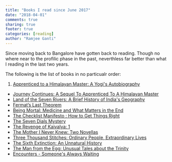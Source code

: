 ```yaml
---
title: "Books I read since June 2017"
date: "2018-04-01"
comments: true
sharing: true
footer: true
categories: [reading]
author: "Ramjee Ganti"
---
```


Since moving back to Bangalore have gotten back to reading. Though no where near to the profilic phase in the past, neverthless far better than what I reading in the last two years.

The following is the list of books in no particualr order:

1. <a target="_blank" href="https://www.amazon.in/gp/product/8191009609/ref=as_li_tl?ie=UTF8&camp=3638&creative=24630&creativeASIN=8191009609&linkCode=as2&tag=rganti-21&linkId=d72e95f356d4b89ee0a07c667b1e9050">Apprenticed to a Himalayan Master: A Yogi's Autobiography</a><img src="//ir-in.amazon-adsystem.com/e/ir?t=rganti-21&l=am2&o=31&a=8191009609" width="1" height="1" border="0" alt="" style="border:none !important; margin:0px !important;" />
* <a target="_blank" href="https://www.amazon.in/gp/product/9382585249/ref=as_li_tl?ie=UTF8&camp=3638&creative=24630&creativeASIN=9382585249&linkCode=as2&tag=rganti-21&linkId=f1ec5f98872c2ee4b4b7bb5d978689cd">Journey Continues: A Sequel To Apprenticed To A Himalayan Master</a><img src="//ir-in.amazon-adsystem.com/e/ir?t=rganti-21&l=am2&o=31&a=9382585249" width="1" height="1" border="0" alt="" style="border:none !important; margin:0px !important;" />
* <a target="_blank" href="https://www.amazon.in/gp/product/0143420933/ref=as_li_tl?ie=UTF8&camp=3638&creative=24630&creativeASIN=0143420933&linkCode=as2&tag=rganti-21&linkId=1f81f7e25cf807c5d245db8d955bb32c">Land of the Seven Rivers: A Brief History of India's Geography</a><img src="//ir-in.amazon-adsystem.com/e/ir?t=rganti-21&l=am2&o=31&a=0143420933" width="1" height="1" border="0" alt="" style="border:none !important; margin:0px !important;" />
* <a target="_blank" href="https://www.amazon.in/gp/product/1841157910/ref=as_li_tl?ie=UTF8&camp=3638&creative=24630&creativeASIN=1841157910&linkCode=as2&tag=rganti-21&linkId=3f1f607482bcb6866e5cc47b60f1d64e">Fermat’s Last Theorem</a><img src="//ir-in.amazon-adsystem.com/e/ir?t=rganti-21&l=am2&o=31&a=1841157910" width="1" height="1" border="0" alt="" style="border:none !important; margin:0px !important;" />
* <a target="_blank" href="https://www.amazon.in/gp/product/0143425579/ref=as_li_tl?ie=UTF8&camp=3638&creative=24630&creativeASIN=0143425579&linkCode=as2&tag=rganti-21&linkId=dfd6db4833578b9bc64f7683c6bfcf6f">Being Mortal: Medicine and What Matters in the End</a><img src="//ir-in.amazon-adsystem.com/e/ir?t=rganti-21&l=am2&o=31&a=0143425579" width="1" height="1" border="0" alt="" style="border:none !important; margin:0px !important;" />
* <a target="_blank" href="https://www.amazon.in/gp/product/0143423223/ref=as_li_tl?ie=UTF8&camp=3638&creative=24630&creativeASIN=0143423223&linkCode=as2&tag=rganti-21&linkId=77648a1652fd9f377538ce5150b548fa">The Checklist Manifesto : How to Get Things Right</a><img src="//ir-in.amazon-adsystem.com/e/ir?t=rganti-21&l=am2&o=31&a=0143423223" width="1" height="1" border="0" alt="" style="border:none !important; margin:0px !important;" />
* <a target="_blank" href="https://www.amazon.in/gp/product/0008196222/ref=as_li_tl?ie=UTF8&camp=3638&creative=24630&creativeASIN=0008196222&linkCode=as2&tag=rganti-21&linkId=d0e2180af1421ead978d18be30c05fbe">The Seven Dials Mystery</a><img src="//ir-in.amazon-adsystem.com/e/ir?t=rganti-21&l=am2&o=31&a=0008196222" width="1" height="1" border="0" alt="" style="border:none !important; margin:0px !important;" />
* <a target="_blank" href="https://www.amazon.in/gp/product/9383260289/ref=as_li_tl?ie=UTF8&camp=3638&creative=24630&creativeASIN=9383260289&linkCode=as2&tag=rganti-21&linkId=5b9e41787ce7639a8ba750b88b1a7139">The Revenge of Kaivalya: 1</a><img src="//ir-in.amazon-adsystem.com/e/ir?t=rganti-21&l=am2&o=31&a=9383260289" width="1" height="1" border="0" alt="" style="border:none !important; margin:0px !important;" />
* <a target="_blank" href="https://www.amazon.in/gp/product/0143422251/ref=as_li_tl?ie=UTF8&camp=3638&creative=24630&creativeASIN=0143422251&linkCode=as2&tag=rganti-21&linkId=630633e70717c652c922e220f2a2b7fd">The Mother I Never Knew: Two Novellas</a><img src="//ir-in.amazon-adsystem.com/e/ir?t=rganti-21&l=am2&o=31&a=0143422251" width="1" height="1" border="0" alt="" style="border:none !important; margin:0px !important;" />
* <a target="_blank" href="https://www.amazon.in/gp/product/0143440055/ref=as_li_tl?ie=UTF8&camp=3638&creative=24630&creativeASIN=0143440055&linkCode=as2&tag=rganti-21&linkId=f1a662685a84e1fd9419f29e8e202440">Three Thousand Stitches: Ordinary People, Extraordinary Lives</a><img src="//ir-in.amazon-adsystem.com/e/ir?t=rganti-21&l=am2&o=31&a=0143440055" width="1" height="1" border="0" alt="" style="border:none !important; margin:0px !important;" />
* <a target="_blank" href="https://www.amazon.in/gp/product/9385436023/ref=as_li_tl?ie=UTF8&camp=3638&creative=24630&creativeASIN=9385436023&linkCode=as2&tag=rganti-21&linkId=30bc1d21f79ed065800dded24a2c00db">The Sixth Extinction: An Unnatural History</a><img src="//ir-in.amazon-adsystem.com/e/ir?t=rganti-21&l=am2&o=31&a=9385436023" width="1" height="1" border="0" alt="" style="border:none !important; margin:0px !important;" />
* <a target="_blank" href="https://www.amazon.in/gp/product/0143427865/ref=as_li_tl?ie=UTF8&camp=3638&creative=24630&creativeASIN=0143427865&linkCode=as2&tag=rganti-21&linkId=325c19214409ce92680b473744cca780">The Man from the Egg: Unusual Tales about the Trinity</a><img src="//ir-in.amazon-adsystem.com/e/ir?t=rganti-21&l=am2&o=31&a=0143427865" width="1" height="1" border="0" alt="" style="border:none !important; margin:0px !important;" />
* <a target="_blank" href="https://www.amazon.in/gp/product/938552318X/ref=as_li_tl?ie=UTF8&camp=3638&creative=24630&creativeASIN=938552318X&linkCode=as2&tag=rganti-21&linkId=4ecc3515a4f741ca7d2b5c77431d5e7c">Encounters - Someone's Always Waiting</a><img src="//ir-in.amazon-adsystem.com/e/ir?t=rganti-21&l=am2&o=31&a=938552318X" width="1" height="1" border="0" alt="" style="border:none !important; margin:0px !important;" />
